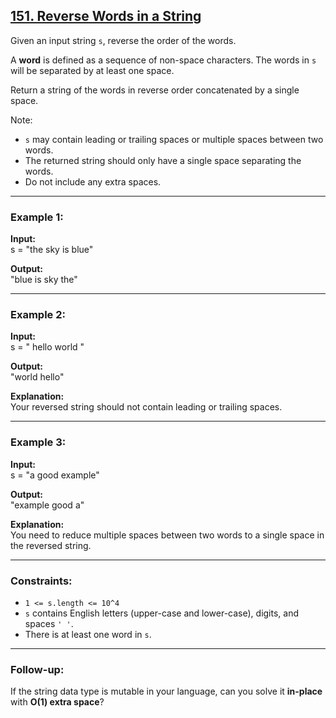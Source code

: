 ## [151. Reverse Words in a String](https://leetcode.com/problems/reverse-words-in-a-string/)

Given an input string `s`, reverse the order of the words.  

A **word** is defined as a sequence of non-space characters. The words in `s` will be separated by at least one space.  

Return a string of the words in reverse order concatenated by a single space.  

Note:  
- `s` may contain leading or trailing spaces or multiple spaces between two words.  
- The returned string should only have a single space separating the words.  
- Do not include any extra spaces.  

---

### Example 1:
**Input:**  
s = "the sky is blue"  

**Output:**  
"blue is sky the"  

---

### Example 2:
**Input:**  
s = "  hello world  "  

**Output:**  
"world hello"  

**Explanation:**  
Your reversed string should not contain leading or trailing spaces.  

---

### Example 3:
**Input:**  
s = "a good   example"  

**Output:**  
"example good a"  

**Explanation:**  
You need to reduce multiple spaces between two words to a single space in the reversed string.  

---

### Constraints:
- `1 <= s.length <= 10^4`  
- `s` contains English letters (upper-case and lower-case), digits, and spaces `' '`.  
- There is at least one word in `s`.  

---

### Follow-up:
If the string data type is mutable in your language, can you solve it **in-place** with **O(1) extra space**?  
